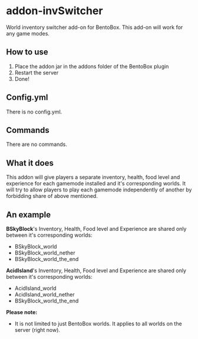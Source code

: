 # addon-invSwitcher
World inventory switcher add-on for BentoBox. This add-on will work for any game modes.

## How to use

1. Place the addon jar in the addons folder of the BentoBox plugin
2. Restart the server
3. Done!

## Config.yml

There is no config.yml.

## Commands

There are no commands.

## What it does
This addon will give players a separate inventory, health, food level and experience for each gamemode installed and it's corresponding worlds. It will try to allow players to play each gamemode independently of another by forbidding share of above mentioned.

## An example
**BSkyBlock**'s Inventory, Health, Food level and Experience are shared only between it's corresponding worlds:
- BSkyBlock_world
- BSkyBlock_world_nether
- BSkyBlock_world_the_end

**AcidIsland**'s Inventory, Health, Food level and Experience are shared only between it's corresponding worlds:
- AcidIsland_world
- AcidIsland_world_nether
- BSkyBlock_world_the_end

**Please note:**
- It is not limited to just BentoBox worlds. It applies to all worlds on the server (right now).
